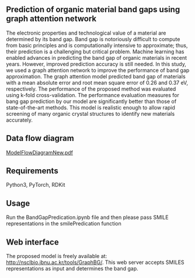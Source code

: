 ## Prediction of organic material band gaps using graph attention network

The electronic properties and technological value of a material are determined by its band
gap. Band gap is notoriously difficult to compute from basic principles and is computationally
intensive to approximate; thus, their prediction is a challenging but critical problem. Machine
learning has enabled advances in predicting the band gap of organic materials in recent years.
However, improved prediction accuracy is still needed. In this study, we used a graph attention
network to improve the performance of band gap approximation. The graph attention model
predicted band gap of materials with a mean absolute error and root mean square error of 0.26
and 0.37 eV, respectively. The performance of the proposed method was evaluated using k-fold
cross-validation. The performance evaluation measures for bang gap prediction by our model
are significantly better than those of state-of-the-art methods. This model is realistic enough to
allow rapid screening of many organic crystal structures to identify new materials accurately.

## Data flow diagram
[ModelFlowDiagramNew.pdf](https://github.com/AsadKhanJBNU/Band-gap-predication/files/10203913/ModelFlowDiagramNew.pdf)

## Requirements 
Python3, PyTorch, RDKit
     
## Usage
Run the BandGapPredication.ipynb file and then please pass SMILE representations in the smilePredication function

## Web interface
The proposed model is freely available at: http://nsclbio.jbnu.ac.kr/tools/GraphBG/. This web server
accepts SMILES representations as input and determines the band gap.
